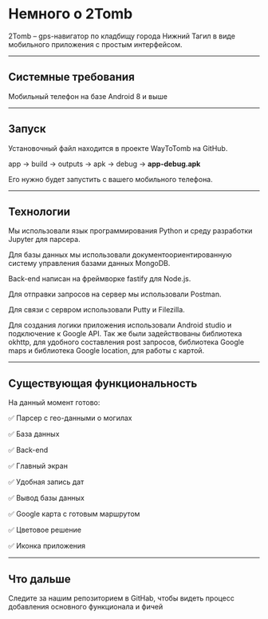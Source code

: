 **Немного о 2Tomb**
==================
2Tomb – gps-навигатор по кладбищу города Нижний Тагил в виде мобильного приложения с простым интерфейсом.
________________________________________________________________________________________________________
**Системные требования**
------------------------
Мобильный телефон на базе Android 8 и выше
________________________________________________________________________________________________________
**Запуск**
---------
Установочный файл находится в проекте WayToTomb на GitHub.

app -> build -> outputs -> apk -> debug -> **app-debug.apk**

Его нужно будет запустить с вашего мобильного телефона.
________________________________________________________________________________________________________
**Технологии**
------------
Мы использовали язык программирования Python и среду разработки Jupyter для парсера. 

Для базы данных мы использовали документоориентированную систему управления базами данных MongoDB. 

Back-end написан на фреймворке fastify для Node.js.

Для отправки запросов на сервер мы использовали Postman.

Для связи с сервром использовали Putty и Filezilla.

Для создания логики приложения использовали Android studio и подключение к Google API. Так же были задействованы библиотека 
okhttp, для удобного составления post запросов, библиотека Google maps и библиотека Google location, для работы с картой.
_______________________________________________________________________________________________________
**Существующая функциональность**
------------
На данный момент готово:

:white_check_mark: Парсер с гео-данными о могилах

:white_check_mark: База данных

:white_check_mark: Back-end

:white_check_mark: Главный экран

:white_check_mark: Удобная запись дат

:white_check_mark: Вывод базы данных

:white_check_mark: Google карта с готовым маршрутом

:white_check_mark: Цветовое решение

:white_check_mark: Иконка приложения

________________________________________________________________________________________________________
**Что дальше**
------------
Следите за нашим репозиторием в GitHab, чтобы видеть процесс добавления основного функционала и фичей
